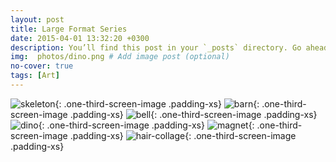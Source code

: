 ```yaml
---
layout: post
title: Large Format Series
date: 2015-04-01 13:32:20 +0300
description: You’ll find this post in your `_posts` directory. Go ahead and edit it and re-build the site to see your changes. # Add post description (optional)
img:  photos/dino.png # Add image post (optional)
no-cover: true
tags: [Art]
---
```


![skeleton]({{site.baseurl}}/assets/img/photos/skeleton.png){: .one-third-screen-image .padding-xs}
![barn]({{site.baseurl}}/assets/img/photos/barn.png){: .one-third-screen-image .padding-xs}
![bell]({{site.baseurl}}/assets/img/photos/bell.png){: .one-third-screen-image .padding-xs}
![dino]({{site.baseurl}}/assets/img/photos/dino.png){: .one-third-screen-image .padding-xs}
![magnet]({{site.baseurl}}/assets/img/photos/magnet.png){: .one-third-screen-image .padding-xs}
![hair-collage]({{site.baseurl}}/assets/img/photos/hair-collage-1.png){: .one-third-screen-image .padding-xs}
